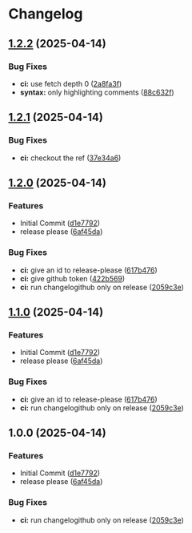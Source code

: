 # Changelog

## [1.2.2](https://github.com/MuntasirSZN/sublime-tera/compare/v1.2.1...v1.2.2) (2025-04-14)


### Bug Fixes

* **ci:** use fetch depth 0 ([2a8fa3f](https://github.com/MuntasirSZN/sublime-tera/commit/2a8fa3f272b9941d4c7e96bbe6e0e4a9d839dca7))
* **syntax:** only highlighting comments ([88c632f](https://github.com/MuntasirSZN/sublime-tera/commit/88c632fc424677e63a1684b5baed6298949048c6))

## [1.2.1](https://github.com/MuntasirSZN/sublime-tera/compare/v1.2.0...v1.2.1) (2025-04-14)


### Bug Fixes

* **ci:** checkout the ref ([37e34a6](https://github.com/MuntasirSZN/sublime-tera/commit/37e34a6b00df109aeb8e6f318d534c75af7e44c3))

## [1.2.0](https://github.com/MuntasirSZN/sublime-tera/compare/v1.1.0...v1.2.0) (2025-04-14)


### Features

* Initial Commit ([d1e7792](https://github.com/MuntasirSZN/sublime-tera/commit/d1e7792ba97a9b4c46f76db8a36b223ec326ced9))
* release please ([6af45da](https://github.com/MuntasirSZN/sublime-tera/commit/6af45dab7cdf268e4d8cf496d98c3852ce9d1e38))


### Bug Fixes

* **ci:** give an id to release-please ([617b476](https://github.com/MuntasirSZN/sublime-tera/commit/617b476480a8df299122cf3223597942f2c5abc3))
* **ci:** give github token ([422b569](https://github.com/MuntasirSZN/sublime-tera/commit/422b569d106843476cb99549a003b2a562e699d9))
* **ci:** run changelogithub only on release ([2059c3e](https://github.com/MuntasirSZN/sublime-tera/commit/2059c3e98cf48aec5b65a3aab358c2071d0994ed))

## [1.1.0](https://github.com/MuntasirSZN/sublime-tera/compare/v1.0.0...v1.1.0) (2025-04-14)


### Features

* Initial Commit ([d1e7792](https://github.com/MuntasirSZN/sublime-tera/commit/d1e7792ba97a9b4c46f76db8a36b223ec326ced9))
* release please ([6af45da](https://github.com/MuntasirSZN/sublime-tera/commit/6af45dab7cdf268e4d8cf496d98c3852ce9d1e38))


### Bug Fixes

* **ci:** give an id to release-please ([617b476](https://github.com/MuntasirSZN/sublime-tera/commit/617b476480a8df299122cf3223597942f2c5abc3))
* **ci:** run changelogithub only on release ([2059c3e](https://github.com/MuntasirSZN/sublime-tera/commit/2059c3e98cf48aec5b65a3aab358c2071d0994ed))

## 1.0.0 (2025-04-14)


### Features

* Initial Commit ([d1e7792](https://github.com/MuntasirSZN/sublime-tera/commit/d1e7792ba97a9b4c46f76db8a36b223ec326ced9))
* release please ([6af45da](https://github.com/MuntasirSZN/sublime-tera/commit/6af45dab7cdf268e4d8cf496d98c3852ce9d1e38))


### Bug Fixes

* **ci:** run changelogithub only on release ([2059c3e](https://github.com/MuntasirSZN/sublime-tera/commit/2059c3e98cf48aec5b65a3aab358c2071d0994ed))
